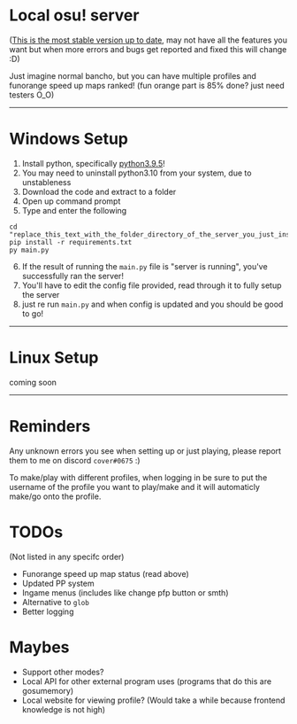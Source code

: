 # Local osu! server

([This is the most stable version up to date](https://github.com/coverosu/local-osu-server/tree/cfbb16b83b93b7818928b97343f7a18ecc8d5099), may not have all the features you want but when more errors and bugs get reported and fixed this will change :D)

Just imagine normal bancho, but you can have multiple profiles and funorange speed up maps ranked! (fun orange part is 85% done? just need testers O_O)

---
# Windows Setup
1. Install python, specifically [python3.9.5](https://www.python.org/downloads/release/python-395/)!
2. You may need to uninstall python3.10 from your system, due to unstableness
3. Download the code and extract to a folder
4. Open up command prompt
5. Type and enter the following
```
cd "replace_this_text_with_the_folder_directory_of_the_server_you_just_installed"
pip install -r requirements.txt
py main.py
```
6. If the result of running the `main.py` file is "server is running", you've successfully ran the server!
7. You'll have to edit the config file provided, read through it to fully setup the server
8. just re run `main.py` and when config is updated and you should be good to go!
---

# Linux Setup
coming soon

---
# Reminders
Any unknown errors you see when setting up or just playing, please report them to me on discord `cover#0675` :)

To make/play with different profiles, when logging in be sure to put the username of the profile you want to play/make and it will automaticly make/go onto the profile.

# TODOs

(Not listed in any specifc order)

- Funorange speed up map status (read above)
- Updated PP system
- Ingame menus (includes like change pfp button or smth)
- Alternative to `glob`
- Better logging

# Maybes

- Support other modes?
- Local API for other external program uses (programs that do this are gosumemory)
- Local website for viewing profile? (Would take a while because frontend knowledge is not high)